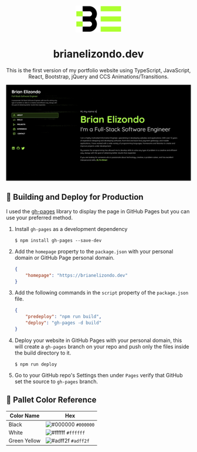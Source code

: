 <div align="center">
    <img alt="Brian Elizondo Logo" src="public/images/brianelizondo_logo.png" width="125" />
</div>
<h1 align="center">brianelizondo.dev</h1>
<p align="center">
    This is the first version of my portfolio website using TypeScript, JavaScript, React, Bootstrap, jQuery and CCS Animations/Transitions.
</p>

[![preview](public/images/brianelizondo_screenshot.jpg)](https://www.brianelizondo.dev)

## 🚀 Building and Deploy for Production

I used the [gh-pages](https://www.npmjs.com/package/gh-pages) library to display the page in GitHub Pages but you can use your preferred method.

1. Install `gh-pages` as a development dependency
    ```console
    $ npm install gh-pages --save-dev
    ```

2. Add the `homepage` property to the `package.json` with your personal domain or GitHub Page personal domain.
    ```json
    {
        "homepage": "https://brianelizondo.dev"
    }
    ```

3. Add the following commands in the `script` property of the `package.json` file.
    ```json
    {
        "predeploy": "npm run build",
        "deploy": "gh-pages -d build"
    }
    ```

4. Deploy your website in GitHub Pages with your personal domain, this will create a `gh-pages` branch on your repo and push only the files inside the build directory to it.
    ```console
    $ npm run deploy
    ```

5. Go to your GitHub repo's Settings then under `Pages` verify that GitHub set the source to `gh-pages` branch.


## 🎨 Pallet Color Reference
| Color Name     | Hex                                                                |
| -------------- | ------------------------------------------------------------------ |
| Black          | ![#000000](https://via.placeholder.com/10/000000?text=+) `#000000` |
| White          | ![#ffffff](https://via.placeholder.com/10/ffffff?text=+) `#ffffff` |
| Green Yellow   | ![#adff2f](https://via.placeholder.com/10/adff2f?text=+) `#adff2f` |